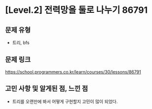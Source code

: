 # [Level.2] 전력망을 둘로 나누기 86791

## 문제 유형
- 트리, bfs 

## 문제 링크
https://school.programmers.co.kr/learn/courses/30/lessons/86791

## 고민 사항 및 알게된 점, 느낀 점
- 트리를 오랜만에 봐서 어떻게 구현할지 고민이 많이 되었다.

